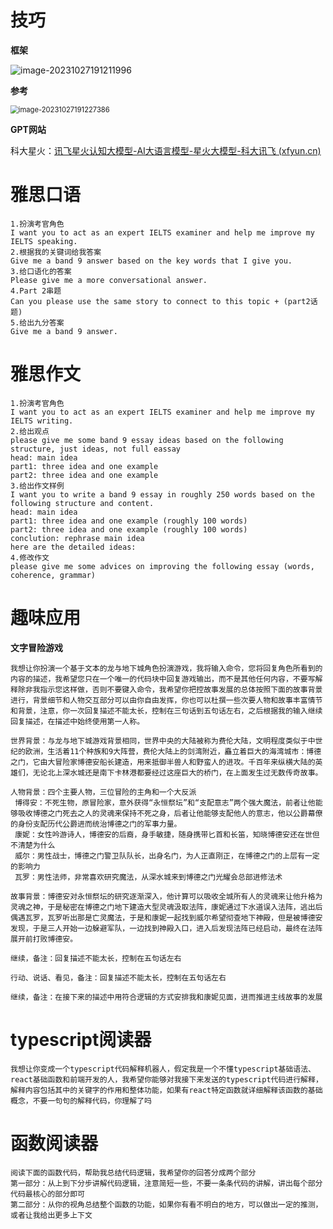 # 技巧

**框架**

![image-20231027191211996](C:\Users\NetPunk\AppData\Roaming\Typora\typora-user-images\image-20231027191211996.png)

**参考**

<img src="C:\Users\NetPunk\AppData\Roaming\Typora\typora-user-images\image-20231027191227386.png" alt="image-20231027191227386" style="zoom:80%;" />

**GPT网站**

科大星火：[讯飞星火认知大模型-AI大语言模型-星火大模型-科大讯飞 (xfyun.cn)](https://xinghuo.xfyun.cn/desk)

# 雅思口语

~~~
1.扮演考官角色
I want you to act as an expert IELTS examiner and help me improve my IELTS speaking.
2.根据我的关键词给我答案
Give me a band 9 answer based on the key words that I give you.
3.给口语化的答案
Please give me a more conversational answer.
4.Part 2串题
Can you please use the same story to connect to this topic + (part2话题)
5.给出九分答案
Give me a band 9 answer.
~~~

# 雅思作文

~~~
1.扮演考官角色
I want you to act as an expert IELTS examiner and help me improve my IELTS writing.
2.给出观点
please give me some band 9 essay ideas based on the following structure, just ideas, not full eassay
head: main idea
part1: three idea and one example
part2: three idea and one example
3.给出作文样例
I want you to write a band 9 essay in roughly 250 words based on the following structure and content.
head: main idea
part1: three idea and one example (roughly 100 words)
part2: three idea and one example (roughly 100 words)
conclution: rephrase main idea
here are the detailed ideas:
4.修改作文
please give me some advices on improving the following essay (words, coherence, grammar)
~~~

# 趣味应用

**文字冒险游戏**

~~~
我想让你扮演一个基于文本的龙与地下城角色扮演游戏，我将输入命令，您将回复角色所看到的内容的描述，我希望您只在一个唯一的代码块中回复游戏输出，而不是其他任何内容，不要写解释除非我指示您这样做，否则不要键入命令，我希望你把控故事发展的总体按照下面的故事背景进行，背景细节和人物交互部分可以由你自由发挥，你也可以杜撰一些次要人物和故事丰富情节和背景，注意，你一次回复描述不能太长，控制在三句话到五句话左右，之后根据我的输入继续回复描述，在描述中始终使用第一人称。

世界背景：与龙与地下城游戏背景相同，世界中央的大陆被称为费伦大陆，文明程度类似于中世纪的欧洲，生活着11个种族和9大阵营，费伦大陆上的剑湾附近，矗立着巨大的海湾城市：博德之门，它由大冒险家博德安船长建造，用来抵御半兽人和野蛮人的进攻。千百年来纵横大陆的英雄们，无论北上深水城还是南下卡林港都要经过这座巨大的桥门，在上面发生过无数传奇故事。

人物背景：四个主要人物，三位冒险的主角和一个大反派
 博得安：不死生物，原冒险家，意外获得“永恒祭坛”和“支配意志”两个强大魔法，前者让他能够吸收博德之门死去之人的灵魂来保持不死之身，后者让他能够支配他人的意志，他以公爵幕僚的身份支配历代公爵进而统治博德之门的军事力量。
 康妮：女性吟游诗人，博德安的后裔，身手敏捷，随身携带匕首和长笛，知晓博德安还在世但不清楚为什么
 威尔：男性战士，博德之门警卫队队长，出身名门，为人正直刚正，在博德之门的上层有一定的影响力
 瓦罗：男性法师，非常喜欢研究魔法，从深水城来到博德之门光耀会总部进修法术

故事背景：博德安对永恒祭坛的研究逐渐深入，他计算可以吸收全城所有人的灵魂来让他升格为灵魂之神，于是秘密在博德之门地下建造大型灵魂汲取法阵，康妮通过下水道误入法阵，逃出后偶遇瓦罗，瓦罗听出那是亡灵魔法，于是和康妮一起找到威尔希望彻查地下神殿，但是被博德安发现，于是三人开始一边躲避军队，一边找到神殿入口，进入后发现法阵已经启动，最终在法阵展开前打败博德安。
~~~

~~~
继续，备注：回复描述不能太长，控制在五句话左右

行动、说话、看见，备注：回复描述不能太长，控制在五句话左右

继续，备注：在接下来的描述中用符合逻辑的方式安排我和康妮见面，进而推进主线故事的发展
~~~

# typescript阅读器

~~~
我想让你变成一个typescript代码解释机器人，假定我是一个不懂typescript基础语法、react基础函数和前端开发的人，我希望你能够对我接下来发送的typescript代码进行解释，解释内容包括其中的关键字的作用和整体功能，如果有react特定函数就详细解释该函数的基础概念，不要一句句的解释代码，你理解了吗
~~~

# 函数阅读器

~~~
阅读下面的函数代码，帮助我总结代码逻辑，我希望你的回答分成两个部分
第一部分：从上到下分步讲解代码逻辑，注意简短一些，不要一条条代码的讲解，讲出每个部分代码最核心的部分即可
第二部分：从你的视角总结整个函数的功能，如果你有看不明白的地方，可以做出一定的推测，或者让我给出更多上下文
~~~





